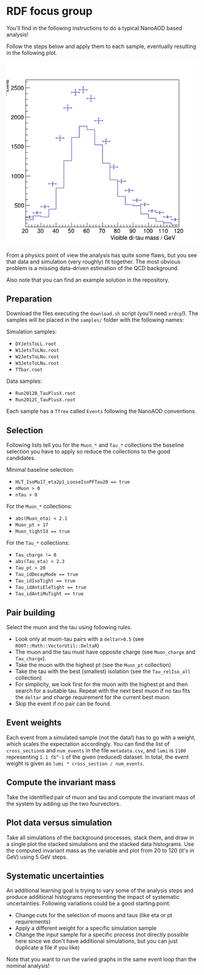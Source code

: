 # RDF focus group

You'll find in the following instructions to do a typical NanoAOD based analysis!

Follow the steps below and apply them to each sample, eventually resulting in the following plot.

![](plot.png)

From a physics point of view the analysis has quite some flaws, but you see that data and simulation (very roughly) fit together. The most obvious problem is a missing data-driven estimation of the QCD background.

Also note that you can find an example solution in the repository.

## Preparation

Download the files executing the `download.sh` script (you'll need `xrdcp`!). The samples will be placed in the `samples/` folder with the following names:

Simulation samples:

- `DYJetsToLL.root`
- `W1JetsToLNu.root`
- `W2JetsToLNu.root`
- `W3JetsToLNu.root`
- `TTbar.root`

Data samples:

- `Run2012B_TauPlusX.root`
- `Run2012C_TauPlusX.root`

Each sample has a `TTree` called `Events` following the NanoAOD conventions.

## Selection

Following lists tell you for the `Muon_*` and `Tau_*` collections the baseline selection you have to apply so reduce the collections to the good candidates.

Minimal baseline selection:

- `HLT_IsoMu17_eta2p1_LooseIsoPFTau20 == true`
- `nMuon > 0`
- `nTau > 0`

For the `Muon_*` collections:

- `abs(Muon_eta) < 2.1`
- `Muon_pt > 17`
- `Muon_tightId == true`

For the `Tau_*` collections:

- `Tau_charge != 0`
- `abs(Tau_eta) < 2.3`
- `Tau_pt > 20`
- `Tau_idDecayMode == true`
- `Tau_idIsoTight == true`
- `Tau_idAntiEleTight == true`
- `Tau_idAntiMuTight == true`

## Pair building

Select the muon and the tau using following rules.

- Look only at muon-tau pairs with a `deltar>0.5` (see `ROOT::Math::VectorUtil::DeltaR`)
- The muon and the tau must have opposite charge (see `Muon_charge` and `Tau_charge`).
- Take the muon with the highest pt (see the `Muon_pt` collection)
- Take the tau with the best (smallest) isolation (see the `Tau_relIso_all` collection)
- For simplicity, we look first for the muon with the highest pt and then search for a suitable tau. Repeat with the next best muon if no tau fits the `deltar` and charge requirement for the current best muon.
- Skip the event if no pair can be found.

## Event weights

Each event from a simulated sample (not the data!) has to go with a weight, which scales the expectation accordingly. You can find the list of `cross_section`s and `num_events` in the file `metadata.csv`, and `lumi` is `1100` representing `1.1 fb^-1` of the given (reduced) dataset. In total, the event weight is given as `lumi * cross_section / num_events`.

## Compute the invariant mass

Take the identified pair of muon and tau and compute the invariant mass of the system by adding up the two fourvectors.

## Plot data versus simulation

Take all simulations of the background processes, stack them, and draw in a single plot the stacked simulations and the stacked data histograms. Use the computed invariant mass as the variable and plot from 20 to 120 (it's in GeV) using 5 GeV steps.

## Systematic uncertainties

An additional learning goal is trying to vary some of the analysis steps and produce additional histograms representing the impact of systematic uncertainties. Following variations could be a good starting point:

- Change cuts for the selection of muons and taus (like eta or pt requirements)
- Apply a different weight for a specific simulation sample
- Change the input sample for a specific process (not directly possible here since we don't have additional simulations, but you can just duplicate a file if you like)

Note that you want to run the varied graphs in the same event loop than the nominal analysis!
